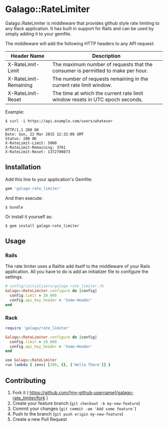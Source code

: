 # Galago::RateLimiter

Galago::RateLimiter is middleware that provides github style rate limiting to
any Rack application. It has built in support for Rails and can be used by
simply adding it to your gemfile.

The middleware will add the following HTTP headers to any API request:

| Header Name | Description |
| ----------- | ----------- |
| X-RateLimit-Limit | The maximum number of requests that the consumer is permitted to make per hour. |
| X-RateLimit-Remaining | The number of requests remaining in the current rate limit window. |
| X-RateLimit-Reset | The time at which the current rate limit window resets in UTC epoch seconds. |

Example:

```
$ curl -i https://api.example.com/users/whatever

HTTP/1.1 200 OK
Date: Sun, 22 Mar 2015 12:32:06 GMT
Status: 200 OK
X-RateLimit-Limit: 5000
X-RateLimit-Remaining: 3761
X-RateLimit-Reset: 1372700873
```

## Installation

Add this line to your application's Gemfile:

```ruby
gem 'galago-rate_limiter'
```

And then execute:

    $ bundle

Or install it yourself as:

    $ gem install galago-rate_limiter

## Usage

### Rails
The rate limiter uses a Railtie add itself to the middleware of your Rails
application. All you have to do is add an initializer file to configure the
settings.

```ruby
# config/initializers/galago_rate_limiter.rb
Galago::RateLimiter.configure do |config|
  config.limit = 20_000
  config.api_key_header = 'Some-Header'
end
```

### Rack
```ruby
require 'galago/rate_limiter'

Galago::RateLimiter.configure do |config|
  config.limit = 20_000
  config.api_key_header = 'Some-Header'
end

use Galago::RateLimiter
run lambda { |env| [200, {}, ['Hello There']] }
```

## Contributing

1. Fork it ( https://github.com/[my-github-username]/galago-rate_limiter/fork )
2. Create your feature branch (`git checkout -b my-new-feature`)
3. Commit your changes (`git commit -am 'Add some feature'`)
4. Push to the branch (`git push origin my-new-feature`)
5. Create a new Pull Request
